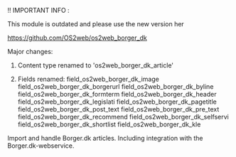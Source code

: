 
!! IMPORTANT INFO :

This module is outdated and please use the new version her

https://github.com/OS2web/os2web_borger_dk

Major changes:
1) Content type renamed to 'os2web_borger_dk_article'

2) Fields renamed:
field_os2web_borger_dk_image
field_os2web_borger_dk_borgerurl
field_os2web_borger_dk_byline
field_os2web_borger_dk_formterm
field_os2web_borger_dk_header
field_os2web_borger_dk_legislati
field_os2web_borger_dk_pagetitle
field_os2web_borger_dk_post_text
field_os2web_borger_dk_pre_text
field_os2web_borger_dk_recommend
field_os2web_borger_dk_selfservi
field_os2web_borger_dk_shortlist
field_os2web_borger_dk_kle


Import and handle Borger.dk articles. Including integration with the Borger.dk-webservice.
